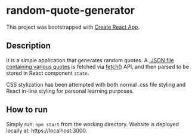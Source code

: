 # random-quote-generator

This project was bootstrapped with [Create React App](https://github.com/facebook/create-react-app).



## Description

It is a simple application that generates random quotes. A [.JSON file containing various quotes](https://gist.githubusercontent.com/nasrulhazim/54b659e43b1035215cd0ba1d4577ee80/raw/e3c6895ce42069f0ee7e991229064f167fe8ccdc/quotes.json) is fetched via [fetch()](https://developer.mozilla.org/en-US/docs/Web/API/Fetch_API/Using_Fetch) API, and then parsed to be stored in React component `state`. 

CSS stylization has been attempted with both normal .css file styling and React in-line styling for personal learning purposes.



## How to run

Simply run: `npm start` from the working directory. Website is deployed locally at: https://localhost:3000.